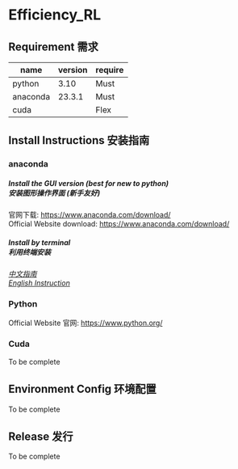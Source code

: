 # Efficiency_RL

## Requirement 需求

| name     | version | require |
|----------|---------|---------|
| python   | 3.10    | Must    |
| anaconda | 23.3.1  | Must    |
| cuda     |         | Flex    |

## Install Instructions 安装指南
### anaconda
##### Install the GUI version (best for new to python)<br>安装图形操作界面 (新手友好)
官网下载: https://www.anaconda.com/download/ <br>
Official Website download: https://www.anaconda.com/download/

##### Install by terminal<br>利用终端安装
_[中文指南](https://zhuanlan.zhihu.com/p/397096022)<br>
[English Instruction](https://docs.conda.io/projects/conda/en/latest/user-guide/install/index.html)_

### Python
Official Website 官网: https://www.python.org/

### Cuda
To be complete

## Environment Config 环境配置 
To be complete

## Release 发行
To be complete
